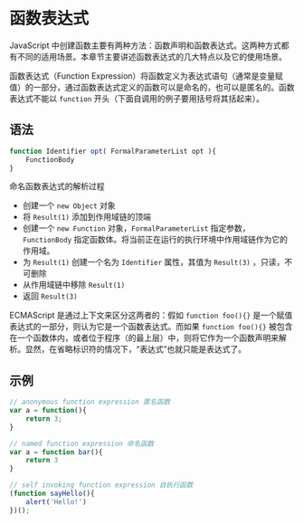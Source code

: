# 函数表达式

JavaScript 中创建函数主要有两种方法：函数声明和函数表达式。这两种方式都有不同的适用场景。本章节主要讲述函数表达式的几大特点以及它的使用场景。

函数表达式（Function Expression）将函数定义为表达式语句（通常是变量赋值）的一部分，通过函数表达式定义的函数可以是命名的，也可以是匿名的。函数表达式不能以 `function` 开头（下面自调用的例子要用括号将其括起来）。

## 语法

```javascript
function Identifier opt( FormalParameterList opt ){
    FunctionBody
}
```

命名函数表达式的解析过程

- 创建一个 `new Object` 对象
- 将 `Result(1)` 添加到作用域链的顶端
- 创建一个 `new Function` 对象，`FormalParameterList` 指定参数，`FunctionBody` 指定函数体。将当前正在运行的执行环境中作用域链作为它的作用域。
- 为 `Result(1)` 创建一个名为 `Identifier` 属性，其值为 `Result(3)` ，只读，不可删除
- 从作用域链中移除 `Result(1)`
- 返回 `Result(3)`

ECMAScript 是通过上下文来区分这两者的：假如 `function foo(){}` 是一个赋值表达式的一部分，则认为它是一个函数表达式。而如果 `function foo(){}` 被包含在一个函数体内，或者位于程序（的最上层）中，则将它作为一个函数声明来解析。显然，在省略标识符的情况下，“表达式”也就只能是表达式了。



## 示例

```javascript
// anonymous function expression 匿名函数
var a = function(){
    return 3;
}

// named function expression 命名函数
var a = function bar(){
    return 3
}

// self invoking function expression 自执行函数
(function sayHello(){
    alert('Hello!')
})();
```

